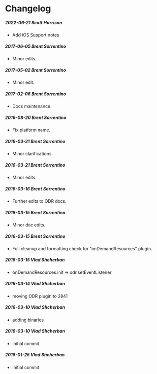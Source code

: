# Changelog
##### 2022-06-21  Scott Harrison
 * Add iOS Support notes

##### 2017-06-05  Brent Sorrentino
 * Minor edits.

##### 2017-05-02  Brent Sorrentino
 * Minor edit.

##### 2017-02-06  Brent Sorrentino
 * Docs maintenance.

##### 2016-08-20  Brent Sorrentino
 * Fix platform name.

##### 2016-03-21  Brent Sorrentino
 * Minor clarifications.

##### 2016-03-21  Brent Sorrentino
 * Minor edits.

##### 2016-03-16  Brent Sorrentino
 * Further edits to ODR docs.

##### 2016-03-15  Brent Sorrentino
 * Minor doc edits.

##### 2016-03-15  Brent Sorrentino
 * Full cleanup and formatting check for "onDemandResources" plugin.

##### 2016-03-15  Vlad Shcherban
 * onDemandResources.init -> odr.setEventListener

##### 2016-03-14  Vlad Shcherban
 * moving ODR plugin to 2841

##### 2016-03-10  Vlad Shcherban
 * adding binaries

##### 2016-03-10  Vlad Shcherban
 * initial commit

##### 2016-01-25  Vlad Shcherban
 * initial commit
